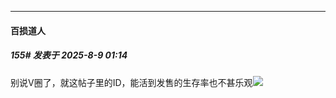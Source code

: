 ﻿
*****

####  百损道人  
##### 155#       发表于 2025-8-9 01:14

别说V圈了，就这帖子里的ID，能活到发售的生存率也不甚乐观<img src="https://static.stage1st.com/image/smiley/face2017/067.png" referrerpolicy="no-referrer">


